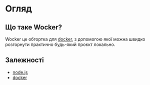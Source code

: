 # Огляд


## Що таке Wocker?

Wocker це обгортка для [docker](https://www.docker.com), з допомогою якої можна швидко розгорнути практично будь-який проєкт локально.


## Залежності

- [node.js](https://nodejs.org)
- [docker](https://www.docker.com)
